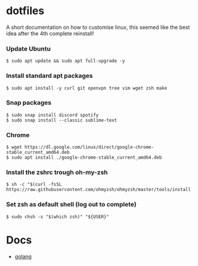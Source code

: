 # dotfiles

A short documentation on how to customise linux, this seemed like the best idea after the 4th complete reinstall!

### Update Ubuntu
    $ sudo apt update && sudo apt full-upgrade -y

### Install standard apt packages
    $ sudo apt install -y curl git openvpn tree vim wget zsh make

### Snap packages
    $ sudo snap install discord spotify
    $ sudo snap install --classic sublime-text

### Chrome
    $ wget https://dl.google.com/linux/direct/google-chrome-stable_current_amd64.deb
    $ sudo apt install ./google-chrome-stable_current_amd64.deb

### Install the zshrc trough oh-my-zsh
    $ sh -c "$(curl -fsSL https://raw.githubusercontent.com/ohmyzsh/ohmyzsh/master/tools/install.sh)"

### Set zsh as default shell (log out to complete)
    $ sudo chsh -s "$(which zsh)" "${USER}"
    
# Docs
- [golang](docs/golang.md)
